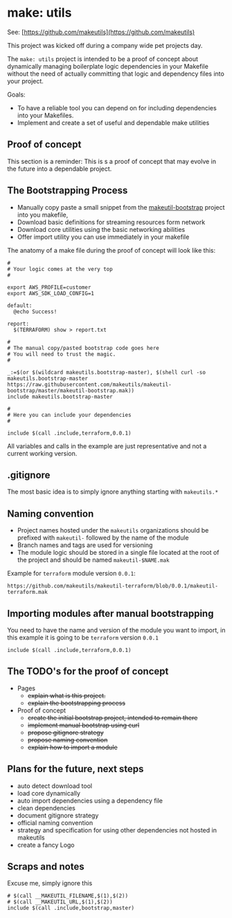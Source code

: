 # make: utils

See: [https://github.com/makeutils](https://github.com/makeutils)

This project was kicked off during a company wide pet projects day.

The `make: utils` project is intended to be a proof of concept about dynamically managing boilerplate logic dependencies in your Makefile without the need of actually committing that logic and dependency files into your project.

Goals:

- To have a reliable tool you can depend on for including dependencies into your Makefiles.
- Implement and create a set of useful and dependable make utilities

## Proof of concept

This section is a reminder: This is s a proof of concept that may evolve in the future into a dependable project.

## The Bootstrapping Process

- Manually copy paste a small snippet from the [makeutil-bootstrap](https://github.com/makeutils/makeutil-bootstrap) project into you makefile,
- Download basic definitions for streaming resources form network
- Download core utilities using the basic networking abilities
- Offer import utility you can use immediately in your makefile

The anatomy of a make file during the proof of concept will look like this:

```make
#
# Your logic comes at the very top
#

export AWS_PROFILE=customer
export AWS_SDK_LOAD_CONFIG=1

default:
  @echo Success!

report:
  $(TERRAFORM) show > report.txt

#
# The manual copy/pasted bootstrap code goes here
# You will need to trust the magic.
#

_:=$(or $(wildcard makeutils.bootstrap-master), $(shell curl -so makeutils.bootstrap-master https://raw.githubusercontent.com/makeutils/makeutil-bootstrap/master/makeutil-bootstrap.mak))
include makeutils.bootstrap-master

#
# Here you can include your dependencies
#

include $(call .include,terraform,0.0.1)

```

All variables and calls in the example are just representative and not a current working version.

## .gitignore

The most basic idea is to simply ignore anything starting with `makeutils.*`

## Naming convention

- Project names hosted under the `makeutils` organizations should be prefixed with `makeutil-` followed by the name of the module
- Branch names and tags are used for versioning
- The module logic should be stored in a single file located at the root of the project and should be named `makeutil-$NAME.mak`

Example for `terraform` module version `0.0.1`:

```text
https://github.com/makeutils/makeutil-terraform/blob/0.0.1/makeutil-terraform.mak
```

## Importing modules after manual bootstrapping

You need to have the name and version of the module you want to import, in this example it is going to be `terraform` version `0.0.1`

```make
include $(call .include,terraform,0.0.1)
```

## The TODO's for the proof of concept

- Pages
  - ~~explain what is this project.~~
  - ~~explain the bootstrapping process~~
- Proof of concept
  - ~~create the initial bootstrap project, intended to remain there~~
  - ~~implement manual bootstrap using curl~~
  - ~~propose gitignore strategy~~
  - ~~propose naming convention~~
  - ~~explain how to import a module~~

## Plans for the future, next steps

- auto detect download tool
- load core dynamically
- auto import dependencies using a dependency file
- clean dependencies
- document gitignore strategy
- official naming convention
- strategy and specification for using other dependencies not hosted in makeutils
- create a fancy Logo

## Scraps and notes

Excuse me, simply ignore this

```make
# $(call __MAKEUTIL_FILENAME,$(1),$(2))
# $(call __MAKEUTIL_URL,$(1),$(2))
include $(call .include,bootstrap,master)
```
